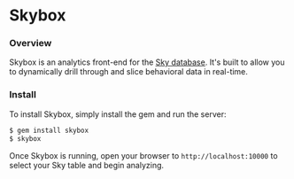 # Skybox

### Overview

Skybox is an analytics front-end for the [Sky database](http://skydb.io).
It's built to allow you to dynamically drill through and slice behavioral data in real-time.


### Install

To install Skybox, simply install the gem and run the server:

```sh
$ gem install skybox
$ skybox
```

Once Skybox is running, open your browser to `http://localhost:10000` to select your Sky table and begin analyzing.
